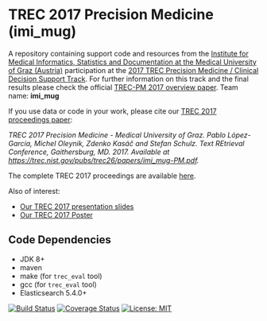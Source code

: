 # TREC 2017 Precision Medicine (imi_mug)

A repository containing support code and resources from the [Institute for Medical Informatics, Statistics and Documentation at the Medical University of Graz (Austria)](https://www.medunigraz.at/imi/en/) participation at the [2017 TREC Precision Medicine / Clinical Decision Support Track](http://www.trec-cds.org/2017.html). For further information on this track and the final results please check the official [TREC-PM 2017 overview paper](https://trec.nist.gov/pubs/trec26/papers/Overview-PM.pdf). Team name: **imi_mug**

If you use data or code in your work, please cite our [TREC 2017 proceedings paper](https://trec.nist.gov/pubs/trec26/papers/imi_mug-PM.pdf):

*TREC 2017 Precision Medicine - Medical University of Graz. Pablo López-García, Michel Oleynik, Zdenko Kasáč and Stefan Schulz. Text REtrieval Conference, Gaithersburg, MD. 2017. Available at https://trec.nist.gov/pubs/trec26/papers/imi_mug-PM.pdf.*

The complete TREC 2017 proceedings are available [here](https://trec.nist.gov/pubs/trec26/trec2017.html).

Also of interest:

* [Our TREC 2017 presentation slides](https://github.com/bst-mug/trec2017/blob/master/docs/presentation.pdf)
* [Our TREC 2017 Poster](https://github.com/bst-mug/trec2017/blob/master/docs/poster.pdf)

## Code Dependencies

- JDK 8+
- maven
- make (for `trec_eval` tool)
- gcc (for `trec_eval` tool)
- Elasticsearch 5.4.0+

[![Build Status](https://travis-ci.org/bst-mug/trec2017.svg?branch=master)](https://travis-ci.org/bst-mug/trec2017)
[![Coverage Status](https://coveralls.io/repos/github/bst-mug/trec2017/badge.svg?branch=master)](https://coveralls.io/github/bst-mug/trec2017?branch=master)
[![License: MIT](https://img.shields.io/badge/License-MIT-yellow.svg)](https://opensource.org/licenses/MIT)
